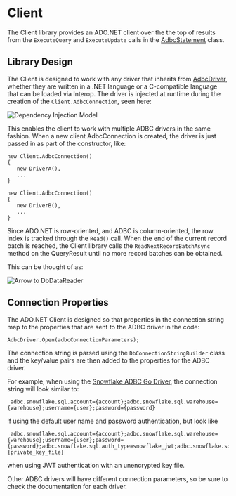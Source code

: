 <!--

 Licensed to the Apache Software Foundation (ASF) under one or more
 contributor license agreements.  See the NOTICE file distributed with
 this work for additional information regarding copyright ownership.
 The ASF licenses this file to You under the Apache License, Version 2.0
 (the "License"); you may not use this file except in compliance with
 the License.  You may obtain a copy of the License at

    http://www.apache.org/licenses/LICENSE-2.0

 Unless required by applicable law or agreed to in writing, software
 distributed under the License is distributed on an "AS IS" BASIS,
 WITHOUT WARRANTIES OR CONDITIONS OF ANY KIND, either express or implied.
 See the License for the specific language governing permissions and
 limitations under the License.

-->

# Client
The Client library provides an ADO.NET client over the the top of results from the `ExecuteQuery` and `ExecuteUpdate` calls in the [AdbcStatement](https://github.com/apache/arrow-adbc/blob/main/csharp/src/Apache.Arrow.Adbc/AdbcStatement.cs) class.


## Library Design
The Client is designed to work with any driver that inherits from [AdbcDriver](https://github.com/apache/arrow-adbc/blob/main/csharp/src/Apache.Arrow.Adbc/AdbcDriver.cs), whether they are written in a .NET language or a C-compatible language that can be loaded via Interop.
The driver is injected at runtime during the creation of the `Client.AdbcConnection`, seen here:

![Dependency Injection Model](/docs/DependencyInjection.png "Dependency Injection Model")

This enables the client to work with multiple ADBC drivers in the same fashion. When a new client AdbcConnection is created, the driver is just passed in as part of the constructor, like:

```
new Client.AdbcConnection()
{
   new DriverA(),
   ...
}

new Client.AdbcConnection()
{
   new DriverB(),
   ...
}
```

Since ADO.NET is row-oriented, and ADBC is column-oriented, the row index is tracked through the `Read()` call. When the end of the current record batch is reached, the Client library calls the `ReadNextRecordBatchAsync` method on the QueryResult until no more record batches can be obtained.

This can be thought of as:

![Arrow to DbDataReader](/docs/Arrow-to-DbDataReader.png "Arrow to DbDataReader")

## Connection Properties
The ADO.NET Client is designed so that properties in the connection string map to the properties that are sent to the ADBC driver in the code:

```
AdbcDriver.Open(adbcConnectionParameters);
```

The connection string is parsed using the `DbConnectionStringBuilder` class and the key/value pairs are then added to the properties for the ADBC driver.

For example, when using the [Snowflake ADBC Go Driver](https://arrow.apache.org/adbc/main/driver/snowflake.html#client-options), the connection string will look similar to:

```
 adbc.snowflake.sql.account={account};adbc.snowflake.sql.warehouse={warehouse};username={user};password={password}
```

if using the default user name and password authentication, but look like

```
 adbc.snowflake.sql.account={account};adbc.snowflake.sql.warehouse={warehouse};username={user};password={password};adbc.snowflake.sql.auth_type=snowflake_jwt;adbc.snowflake.sql.client_option.jwt_private_key={private_key_file}
```

when using JWT authentication with an unencrypted key file.

Other ADBC drivers will have different connection parameters, so be sure to check the documentation for each driver.
